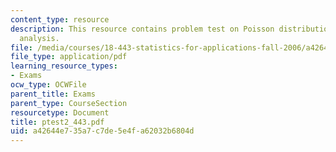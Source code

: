 ```yaml
---
content_type: resource
description: This resource contains problem test on Poisson distribution and variance
  analysis.
file: /media/courses/18-443-statistics-for-applications-fall-2006/a42644e735a7c7de5e4fa62032b6804d_ptest2_443.pdf
file_type: application/pdf
learning_resource_types:
- Exams
ocw_type: OCWFile
parent_title: Exams
parent_type: CourseSection
resourcetype: Document
title: ptest2_443.pdf
uid: a42644e7-35a7-c7de-5e4f-a62032b6804d
---
```


